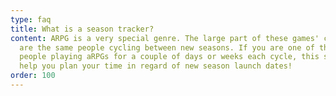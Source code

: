 ```yaml
---
type: faq
title: What is a season tracker?
content: ARPG is a very special genre. The large part of these games' community
  are the same people cycling between new seasons. If you are one of those
  people playing aRPGs for a couple of days or weeks each cycle, this site can
  help you plan your time in regard of new season launch dates!
order: 100
---
```


